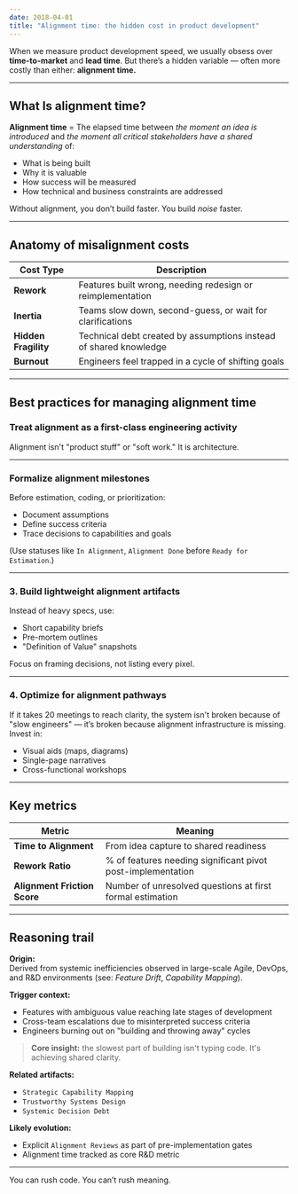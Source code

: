 ```yaml
---
date: 2018-04-01
title: "Alignment time: the hidden cost in product development"
---
```


When we measure product development speed, we usually obsess over **time-to-market** and **lead time**. But there’s a hidden variable — often more costly than either: **alignment time.**

---

## What Is alignment time?

**Alignment time** = The elapsed time between *the moment an idea is introduced* and *the moment all critical stakeholders have a shared understanding* of:

- What is being built  
- Why it is valuable  
- How success will be measured  
- How technical and business constraints are addressed

Without alignment, you don’t build faster. You build *noise* faster.

---

## Anatomy of misalignment costs

| Cost Type | Description |
|-----------|-------------|
| **Rework** | Features built wrong, needing redesign or reimplementation |
| **Inertia** | Teams slow down, second-guess, or wait for clarifications |
| **Hidden Fragility** | Technical debt created by assumptions instead of shared knowledge |
| **Burnout** | Engineers feel trapped in a cycle of shifting goals |

---

## Best practices for managing alignment time

### Treat alignment as a first-class engineering activity
Alignment isn't "product stuff" or "soft work."  It is architecture.

---

### Formalize alignment milestones
Before estimation, coding, or prioritization:
- Document assumptions
- Define success criteria
- Trace decisions to capabilities and goals

(Use statuses like `In Alignment`, `Alignment Done` before `Ready for Estimation`.)

---

### 3. Build lightweight alignment artifacts
Instead of heavy specs, use:
- Short capability briefs
- Pre-mortem outlines
- "Definition of Value" snapshots

Focus on framing decisions, not listing every pixel.

---

### 4. Optimize for alignment pathways
If it takes 20 meetings to reach clarity, the system isn't broken because of "slow engineers" —  it’s broken because alignment infrastructure is missing. Invest in:
- Visual aids (maps, diagrams)
- Single-page narratives
- Cross-functional workshops

---

## Key metrics

| Metric | Meaning |
|--------|---------|
| **Time to Alignment** | From idea capture to shared readiness |
| **Rework Ratio** | % of features needing significant pivot post-implementation |
| **Alignment Friction Score** | Number of unresolved questions at first formal estimation |

---

## Reasoning trail

**Origin:**  
Derived from systemic inefficiencies observed in large-scale Agile, DevOps, and R&D environments (see: *Feature Drift*, *Capability Mapping*).

**Trigger context:**  
- Features with ambiguous value reaching late stages of development  
- Cross-team escalations due to misinterpreted success criteria  
- Engineers burning out on "building and throwing away" cycles

> **Core insight:** the slowest part of building isn't typing code. It's achieving shared clarity.

**Related artifacts:**  
- `Strategic Capability Mapping`  
- `Trustworthy Systems Design`  
- `Systemic Decision Debt`

**Likely evolution:**  
- Explicit `Alignment Reviews` as part of pre-implementation gates  
- Alignment time tracked as core R&D metric

---

You can rush code. You can’t rush meaning.
